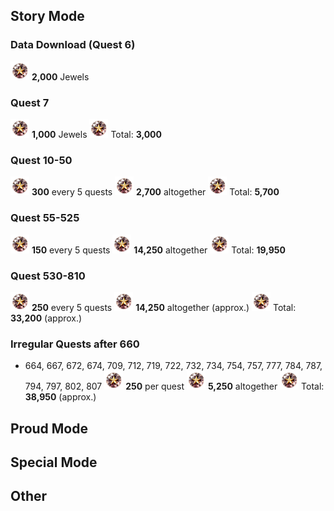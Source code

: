 ## Story Mode
### Data Download (Quest 6)
<img src="../images/Jewel_KHUX.png" width="30" height="30" /> **2,000** Jewels

### Quest 7
<img src="../images/Jewel_KHUX.png" width="30" height="30" /> **1,000** Jewels
<img src="../images/Jewel_KHUX.png" width="30" height="30" /> Total: **3,000**

### Quest 10-50
<img src="../images/Jewel_KHUX.png" width="30" height="30" /> **300** every 5 quests
<img src="../images/Jewel_KHUX.png" width="30" height="30" /> **2,700** altogether
<img src="../images/Jewel_KHUX.png" width="30" height="30" /> Total: **5,700**

### Quest 55-525
<img src="../images/Jewel_KHUX.png" width="30" height="30" /> **150** every 5 quests
<img src="../images/Jewel_KHUX.png" width="30" height="30" /> **14,250** altogether
<img src="../images/Jewel_KHUX.png" width="30" height="30" /> Total: **19,950**

### Quest 530-810
<img src="../images/Jewel_KHUX.png" width="30" height="30" /> **250** every 5 quests
<img src="../images/Jewel_KHUX.png" width="30" height="30" /> **14,250** altogether (approx.)
<img src="../images/Jewel_KHUX.png" width="30" height="30" /> Total: **33,200** (approx.)

### Irregular Quests after 660
- 664, 667, 672, 674, 709, 712, 719, 722, 732, 734, 754, 757, 777, 784, 787, 794, 797, 802, 807
<img src="../images/Jewel_KHUX.png" width="30" height="30" /> **250** per quest
<img src="../images/Jewel_KHUX.png" width="30" height="30" /> **5,250** altogether
<img src="../images/Jewel_KHUX.png" width="30" height="30" /> Total: **38,950** (approx.)

## Proud Mode


## Special Mode


## Other

